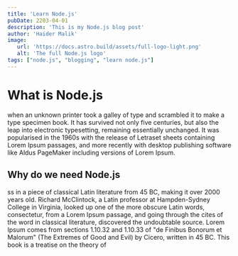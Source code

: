 ```yaml
---
title: 'Learn Node.js'
pubDate: 2203-04-01
description: 'This is my Node.js blog post'
author: 'Haider Malik'
image: 
   url: 'https://docs.astro.build/assets/full-logo-light.png'
   alt: 'The full Node.js logo'
tags: ["node.js", "blogging", "learn node.js"]
---
```


# What is Node.js

when an unknown printer took a galley of type and scrambled it to make a type specimen book. It has survived not only five centuries, but also the leap into electronic typesetting, remaining essentially unchanged. It was popularised in the 1960s with the release of Letraset sheets containing Lorem Ipsum passages, and more recently with desktop publishing software like Aldus PageMaker including versions of Lorem Ipsum.

## Why do we need Node.js

ss in a piece of classical Latin literature from 45 BC, making it over 2000 years old. Richard McClintock, a Latin professor at Hampden-Sydney College in Virginia, looked up one of the more obscure Latin words, consectetur, from a Lorem Ipsum passage, and going through the cites of the word in classical literature, discovered the undoubtable source. Lorem Ipsum comes from sections 1.10.32 and 1.10.33 of "de Finibus Bonorum et Malorum" (The Extremes of Good and Evil) by Cicero, written in 45 BC. This book is a treatise on the theory of

